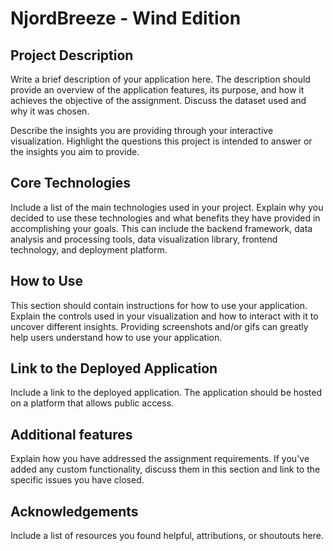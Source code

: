 # NjordBreeze - Wind Edition

## Project Description

Write a brief description of your application here. The description should provide an overview of the application features, its purpose, and how it achieves the objective of the assignment. Discuss the dataset used and why it was chosen.

Describe the insights you are providing through your interactive visualization. Highlight the questions this project is intended to answer or the insights you aim to provide.

## Core Technologies

Include a list of the main technologies used in your project. Explain why you decided to use these technologies and what benefits they have provided in accomplishing your goals. This can include the backend framework, data analysis and processing tools, data visualization library, frontend technology, and deployment platform.

## How to Use

This section should contain instructions for how to use your application. Explain the controls used in your visualization and how to interact with it to uncover different insights. Providing screenshots and/or gifs can greatly help users understand how to use your application.

## Link to the Deployed Application

Include a link to the deployed application. The application should be hosted on a platform that allows public access.

## Additional features

Explain how you have addressed the assignment requirements. If you've added any custom functionality, discuss them in this section and link to the specific issues you have closed.

## Acknowledgements

Include a list of resources you found helpful, attributions, or shoutouts here.